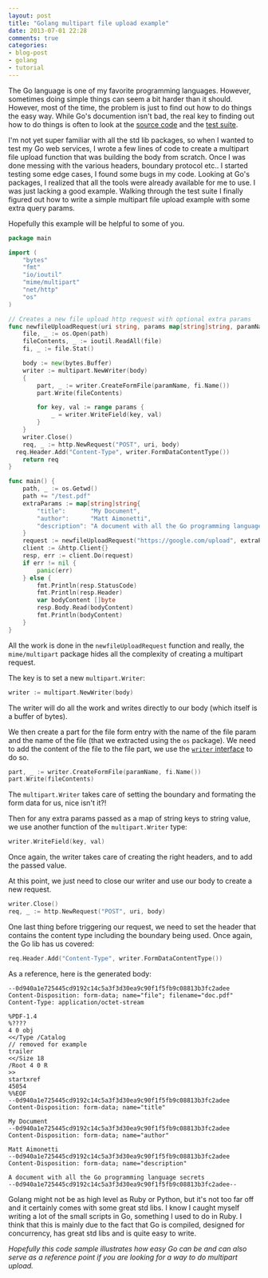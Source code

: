 ```yaml
---
layout: post
title: "Golang multipart file upload example"
date: 2013-07-01 22:28
comments: true
categories: 
- blog-post
- golang
- tutorial
---
```


The Go language is one of my favorite programming languages. However,
sometimes doing simple things can seem a bit harder than it should.
However, most of the time, the problem is just to find out how to
do things the easy way. While Go's documention isn't bad, the real key
to finding out how to do things is often to look at the [source code](http://golang.org/src/pkg/mime/multipart/) and
the [test suite](http://golang.org/src/pkg/mime/multipart/multipart_test.go).

I'm not yet super familiar with all the std lib packages, so when I
wanted to test my Go web services, I wrote a few lines of code to create
a multipart file upload function that was building the body from scratch.
Once I was done messing with the various headers, boundary protocol etc..
I started testing some edge cases, I found some bugs in my code.
Looking at Go's packages, I realized that all the tools were already
available for me to use. I was just lacking a good example. Walking
through the test suite I finally figured out how to write a simple
multipart file upload example with some extra query params. 

Hopefully this example will be helpful to some of you.

```go
package main

import (
	"bytes"
	"fmt"
	"io/ioutil"
	"mime/multipart"
	"net/http"
	"os"
)

// Creates a new file upload http request with optional extra params
func newfileUploadRequest(uri string, params map[string]string, paramName, path string) *http.Request {
	file, _ := os.Open(path)
	fileContents, _ := ioutil.ReadAll(file)
	fi, _ := file.Stat()

	body := new(bytes.Buffer)
	writer := multipart.NewWriter(body)
	{
		part, _ := writer.CreateFormFile(paramName, fi.Name())
		part.Write(fileContents)

		for key, val := range params {
			_ = writer.WriteField(key, val)
		}
	}
	writer.Close()
	req, _ := http.NewRequest("POST", uri, body)
  req.Header.Add("Content-Type", writer.FormDataContentType())
	return req
}

func main() {
	path, _ := os.Getwd()
	path += "/test.pdf"
	extraParams := map[string]string{
		"title":       "My Document",
		"author":      "Matt Aimonetti",
		"description": "A document with all the Go programming language secrets",
	}
	request := newfileUploadRequest("https://google.com/upload", extraParams, "file", "/tmp/doc.pdf")
	client := &http.Client{}
	resp, err := client.Do(request)
	if err != nil {
		panic(err)
	} else {
		fmt.Println(resp.StatusCode)
		fmt.Println(resp.Header)
		var bodyContent []byte
		resp.Body.Read(bodyContent)
		fmt.Println(bodyContent)
	}
}
```

All the work is done in the `newfileUploadRequest` function and
really, the `mime/multipart` package hides all the complexity of
creating a multipart request.

The key is to set a new `multipart.Writer`:

```go
writer := multipart.NewWriter(body)
```

The writer will do all the work and writes directly to our body (which itself is a buffer of bytes).

We then create a part for the file form entry with the name of the file
param and the name of the file (that we extracted using the `os`
package).
We need to add the content of the file to the file part, we use the
[`writer` interface](http://golang.org/pkg/io/#Writer) to do so.

```go
part, _ := writer.CreateFormFile(paramName, fi.Name())
part.Write(fileContents)
```

The `multipart.Writer` takes care of setting the boundary and formating
the form data for us, nice isn't it?!

Then for any extra params passed as a map of string keys to string
value, we use another function of the `multipart.Writer` type:

```go
writer.WriteField(key, val)
```

Once again, the writer takes care of creating the right headers, and to
add the passed value.

At this point, we just need to close our writer and use our body to
create a new request.

```go
writer.Close()
req, _ := http.NewRequest("POST", uri, body)
```

One last thing before triggering our request, we need to set the header
that contains the content type including the boundary being used. 
Once again, the Go lib has us covered:

```go
req.Header.Add("Content-Type", writer.FormDataContentType())
```


As a reference, here is the generated body:

```
--0d940a1e725445cd9192c14c5a3f3d30ea9c90f1f5fb9c08813b3fc2adee
Content-Disposition: form-data; name="file"; filename="doc.pdf"
Content-Type: application/octet-stream

%PDF-1.4
%????
4 0 obj
<</Type /Catalog
// removed for example
trailer
<</Size 18
/Root 4 0 R
>>
startxref
45054
%%EOF
--0d940a1e725445cd9192c14c5a3f3d30ea9c90f1f5fb9c08813b3fc2adee
Content-Disposition: form-data; name="title"

My Document
--0d940a1e725445cd9192c14c5a3f3d30ea9c90f1f5fb9c08813b3fc2adee
Content-Disposition: form-data; name="author"

Matt Aimonetti
--0d940a1e725445cd9192c14c5a3f3d30ea9c90f1f5fb9c08813b3fc2adee
Content-Disposition: form-data; name="description"

A document with all the Go programming language secrets
--0d940a1e725445cd9192c14c5a3f3d30ea9c90f1f5fb9c08813b3fc2adee--

```

Golang might not be as high level as Ruby or Python, but it's not too
far off and it certainly comes with some great std libs.
I know I caught myself writing a lot of the small scripts in Go,
something I used to do in Ruby. I think that this is mainly due to the
fact that Go is compiled, designed for concurrency, has great std libs and 
is quite easy to write.

_Hopefully this code sample illustrates how easy Go can be and can also
serve as a reference point if you are looking for a way to do multipart
upload._
